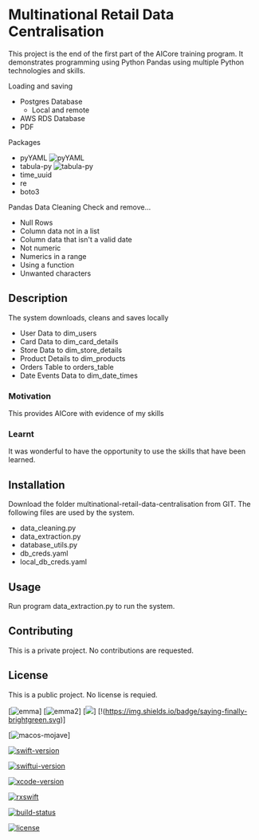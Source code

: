 # Multinational Retail Data Centralisation

This project is the end of the first part of the AICore training program. It demonstrates programming using Python Pandas using multiple Python technologies and skills.

Loading and saving
- Postgres Database 
    - Local and remote
- AWS RDS Database
- PDF

Packages 
- pyYAML ![pyYAML](https://img.shields.io/badge/pyYAML-brightgreen.svg)
- tabula-py ![tabula-py](https://img.shields.io/badge/tabula-py-brightgreen.svg)
- time_uuid
- re
- boto3

Pandas Data Cleaning
Check and remove...
- Null Rows
- Column data not in a list
- Column data that isn't a valid date
- Not numeric
- Numerics in a range
- Using a function
- Unwanted characters

## Description
The system downloads, cleans and saves locally
- User Data to dim_users
- Card Data to dim_card_details
- Store Data to dim_store_details
- Product Details to dim_products
- Orders Table to orders_table
- Date Events Data to dim_date_times

### Motivation
This provides AICore with evidence of my skills

### Learnt
It was wonderful to have the opportunity to use the skills that have been learned. 

## Installation
Download the folder multinational-retail-data-centralisation from GIT. The following files are used by the system.
- data_cleaning.py
- data_extraction.py
- database_utils.py
- db_creds.yaml
- local_db_creds.yaml

## Usage
Run program data_extraction.py to run the system.

## Contributing
This is a private project. No contributions are requested.

## License
This is a public project. No license is requied. 

[![emma](https://img.shields.io/badge/macos-catalina-brightgreen.svg)]
[![emma2](https://img.shields.io/badge/saying-somethingelse-brightgreen.svg)]
[![](https://img.shields.io/badge/saying-somethingnice-brightgreen.svg)]
[!(https://img.shields.io/badge/saying-finally-brightgreen.svg)]





[![macos-mojave](https://img.shields.io/badge/macos-mojave-brightgreen.svg)]

[![swift-version](https://img.shields.io/badge/swift-5.1-brightgreen.svg)](https://github.com/apple/swift)

[![swiftui-version](https://img.shields.io/badge/swiftui-beta-brightgreen)](https://developer.apple.com/documentation/swiftui)

[![xcode-version](https://img.shields.io/badge/xcode-11%20beta-brightgreen)](https://developer.apple.com/xcode/)

[![rxswift](https://img.shields.io/badge/rxswift-5.0.1-brightgreen)](https://github.com/ReactiveX/RxSwift)

[![build-status](https://travis-ci.com/backslash-f/aescryptable.svg?branch=master)](https://travis-ci.com/backslash-f/aescryptable)

[![license](https://img.shields.io/badge/license-mit-brightgreen.svg)](https://en.wikipedia.org/wiki/MIT_License)
